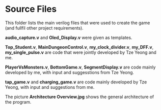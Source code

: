 # Source Files
This folder lists the main verilog files that were used to create the game (and fullfil other project requirements).

**audio_capture.v** and **Oled_Display.v** were given as templates.

**Top_Student.v**, **MainDungeonControl.v**, **my_clock_divider.v**, **my_DFF.v**, **my_single_pulse.v** are code that were jointly developed by Tze Yeong and me.

**PlayerVsMonsters.v**, **BottomGame.v**, **SegmentDisplay.v** are code mainly developed by me, with input and suggesstions from Tze Yeong.

**tap_game.v** and **charging_game.v** are code mainly developed by Tze Yeong, with input and suggestions from me.

The picture **Architecture Overview.jpg** shows the general architecture of the program.
